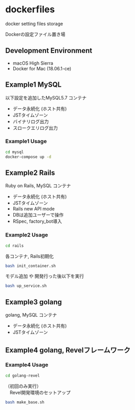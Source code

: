 # dockerfiles
docker setting files storage  

Dockerの設定ファイル置き場



## Development Environment
- macOS High Sierra
- Docker for Mac (18.06.1-ce)

## Example1 MySQL 
以下設定を追加したMySQL5.7 コンテナ
- データ永続化 (ホスト共有)
- JSTタイムゾーン
- バイナリログ出力
- スロークエリログ出力

### Example1 Usage
```sh
cd mysql  
docker-compose up -d
```
 
## Example2 Rails
 Ruby on Rails, MySQL コンテナ
- データ永続化 (ホスト共有)
- JSTタイムゾーン
- Rails new API mode
- DBは追加ユーザーで操作
- RSpec, factory_bot導入

### Example2 Usage
```sh
cd rails  
```
各コンテナ, Rails初期化  
```sh
bash init_container.sh
```
モデル追加 や 開発行った後以下を実行
```sh
bash up_service.sh
```

## Example3 golang
 golang, MySQL コンテナ
- データ永続化 (ホスト共有)
- JSTタイムゾーン

## Example4 golang, Revelフレームワーク 

### Example4 Usage
```sh
cd golang-revel  
```

（初回のみ実行）  
　Revel開発環境のセットアップ
```sh
bash make_base.sh
```
